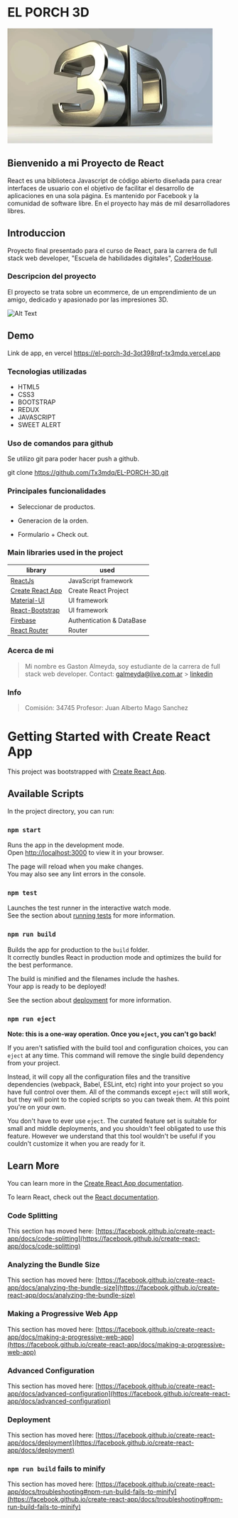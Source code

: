 # EL PORCH 3D

![Image text](https://github.com/Tx3mdq/EL-PORCH-3D/blob/main/src/Imagenes/logo.png)

## Bienvenido a mi  Proyecto de React
<p> React es una biblioteca Javascript de código abierto diseñada para crear interfaces de usuario con el objetivo de facilitar el desarrollo de aplicaciones en una sola página. Es mantenido por Facebook y la comunidad de software libre. En el proyecto hay más de mil desarrolladores libres. </p>

## Introduccion
Proyecto final presentado para el curso de React, para la carrera de full stack web developer,  "Escuela de habilidades digitales", [CoderHouse](http://https://www.coderhouse.com/ "CoderHouse").

### Descripcion del proyecto
El proyecto se trata sobre un ecommerce, de un emprendimiento de un amigo, dedicado y apasionado por las impresiones 3D.

![Alt Text](https://media3.giphy.com/media/71iHMenjjgxxwYcSOZ/giphy.gif?cid=790b7611ec1d1a0442a636787a6618858dac1de314b06bde&rid=giphy.gif&ct=g)

## Demo

Link de app, en vercel 
https://el-porch-3d-3ot398rqf-tx3mdq.vercel.app

### Tecnologias utilizadas
- HTML5
- CSS3
- BOOTSTRAP
- REDUX
- JAVASCRIPT
- SWEET ALERT

### Uso de comandos para github
Se utilizo git para poder hacer push a github.

git clone https://github.com/Tx3mdq/EL-PORCH-3D.git

### Principales funcionalidades

- Seleccionar de productos.

- Generacion de la orden.

- Formulario + Check out.

### Main libraries used in the project


| library                                                          | used                      |
| ---------------------------------------------------------------- | ------------------------- |
| [ReactJs](https://es.reactjs.org/)                               | JavaScript framework      |
| [Create React App](https://github.com/facebook/create-react-app) | Create React Project      |
| [Material-UI](https://material-ui.com/)                          | UI framework              |
| [React-Bootstrap](https://react-bootstrap.github.io)             | UI framework              |
| [Firebase](https://firebase.google.com/?hl=es)                   | Authentication & DataBase |
| [React Router](https://reactrouter.com/)                         | Router                    |


### Acerca de mi

> Mi nombre es Gaston Almeyda, soy estudiante de la carrera  de full stack web developer.
> Contact: galmeyda@live.com.ar > [linkedin](https://www.linkedin.com/in/gaston-almeyda-20372b125)

### Info

> Comisión: 34745 
> Profesor: Juan Alberto Mago Sanchez


# Getting Started with Create React App

This project was bootstrapped with [Create React App](https://github.com/facebook/create-react-app).

## Available Scripts

In the project directory, you can run:

### `npm start`

Runs the app in the development mode.\
Open [http://localhost:3000](http://localhost:3000) to view it in your browser.

The page will reload when you make changes.\
You may also see any lint errors in the console.

### `npm test`

Launches the test runner in the interactive watch mode.\
See the section about [running tests](https://facebook.github.io/create-react-app/docs/running-tests) for more information.

### `npm run build`

Builds the app for production to the `build` folder.\
It correctly bundles React in production mode and optimizes the build for the best performance.

The build is minified and the filenames include the hashes.\
Your app is ready to be deployed!

See the section about [deployment](https://facebook.github.io/create-react-app/docs/deployment) for more information.

### `npm run eject`

**Note: this is a one-way operation. Once you `eject`, you can't go back!**

If you aren't satisfied with the build tool and configuration choices, you can `eject` at any time. This command will remove the single build dependency from your project.

Instead, it will copy all the configuration files and the transitive dependencies (webpack, Babel, ESLint, etc) right into your project so you have full control over them. All of the commands except `eject` will still work, but they will point to the copied scripts so you can tweak them. At this point you're on your own.

You don't have to ever use `eject`. The curated feature set is suitable for small and middle deployments, and you shouldn't feel obligated to use this feature. However we understand that this tool wouldn't be useful if you couldn't customize it when you are ready for it.

## Learn More

You can learn more in the [Create React App documentation](https://facebook.github.io/create-react-app/docs/getting-started).

To learn React, check out the [React documentation](https://reactjs.org/).

### Code Splitting

This section has moved here: [https://facebook.github.io/create-react-app/docs/code-splitting](https://facebook.github.io/create-react-app/docs/code-splitting)

### Analyzing the Bundle Size

This section has moved here: [https://facebook.github.io/create-react-app/docs/analyzing-the-bundle-size](https://facebook.github.io/create-react-app/docs/analyzing-the-bundle-size)

### Making a Progressive Web App

This section has moved here: [https://facebook.github.io/create-react-app/docs/making-a-progressive-web-app](https://facebook.github.io/create-react-app/docs/making-a-progressive-web-app)

### Advanced Configuration

This section has moved here: [https://facebook.github.io/create-react-app/docs/advanced-configuration](https://facebook.github.io/create-react-app/docs/advanced-configuration)

### Deployment

This section has moved here: [https://facebook.github.io/create-react-app/docs/deployment](https://facebook.github.io/create-react-app/docs/deployment)

### `npm run build` fails to minify

This section has moved here: [https://facebook.github.io/create-react-app/docs/troubleshooting#npm-run-build-fails-to-minify](https://facebook.github.io/create-react-app/docs/troubleshooting#npm-run-build-fails-to-minify)
